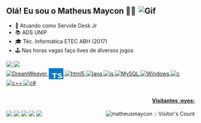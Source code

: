 ## Olá! Eu sou o Matheus Maycon 🤘🏾 <img align="right" alt="Gif" src="https://media.discordapp.net/attachments/617159822932049920/885018420255522816/ola.gif" width="150" height="150" />

- 🔭 Atuando como Servide Desk Jr
- 📚 ADS UNIP
- 🎓 Téc. Informática ETEC ABH (2017)
- 🕹️ Nas horas vagas faço lives de diversos jogos

<div>
  <a href="https://github.com/matheusmaycon">
  <img height="180em" src="https://github-readme-stats.vercel.app/api?username=matheusmaycon&show_icons=true&theme=dark&include_all_commits=true&count_private=true"/>
  <img height="180em" src="https://github-readme-stats.vercel.app/api/top-langs/?username=matheusmaycon&layout=compact&langs_count=7&theme=dark"/>
</div>

<div style="display: inline_block">
  <img align="center" alt="DreamWeaver" src="https://aleen42.github.io/badges/src/dreamweaver.svg" />
  <img align="center" alt="Ts" height="30" width="40" src="https://raw.githubusercontent.com/devicons/devicon/master/icons/typescript/typescript-plain.svg">
  <img align="center" alt="html5" src="https://img.shields.io/badge/HTML5-E34F26?style=for-the-badge&logo=html5&logoColor=white" />
  <img align="center" alt="java" src="https://img.shields.io/badge/Java-ED8B00?style=for-the-badge&logo=java&logoColor=white" />
  <img align="center" alt="js" src="https://img.shields.io/badge/JavaScript-F7DF1E?style=for-the-badge&logo=javascript&logoColor=black" />
  <img align="center" alt="MySQL" src="https://img.shields.io/badge/MySQL-00000F?style=for-the-badge&logo=mysql&logoColor=white" />
  <img align="center" alt="Windows" src="https://img.shields.io/badge/Windows-0078D6?style=for-the-badge&logo=windows&logoColor=white" />
  <img align="center" alt="c" src="https://img.shields.io/badge/C-00599C?style=for-the-badge&logo=c&logoColor=white" />
  <img align="center" alt="c++" src="https://img.shields.io/badge/C%2B%2B-00599C?style=for-the-badge&logo=c%2B%2B&logoColor=white" />
  <img align="center" alt="c#" src="https://img.shields.io/badge/C%23-239120?style=for-the-badge&logo=c-sharp&logoColor=white" /> 
</div>
  
##
  
<div>   
  <h4 align="right">Visitantes :eyes:</h4>
<img align="right" src="https://profile-counter.glitch.me/{Matheus-Maycon}/count.svg" alt="matheusmaycon :: Visitor's Count" />
  
  <a href="https://www.youtube.com/c/mTh_mds" target="_blank"><img src="https://img.shields.io/badge/YouTube-FF0000?style=for-the-badge&logo=youtube&logoColor=white" target="_blank"></a>
  <a href="https://www.instagram.com/mth_mds/" target="_blank"><img src="https://img.shields.io/badge/-Instagram-%23E4405F?style=for-the-badge&logo=instagram&logoColor=white" target="_blank"></a>
 	<a href="https://www.twitch.tv/mth_mds" target="_blank"><img src="https://img.shields.io/badge/Twitch-9146FF?style=for-the-badge&logo=twitch&logoColor=white" target="_blank"></a>
  <a href = "mailto:matheusmaycon1015@gmail.com"><img src="https://img.shields.io/badge/-Gmail-%23333?style=for-the-badge&logo=gmail&logoColor=white" target="_blank"></a>
  <a href="https://www.linkedin.com/in/matheus-maycon/" target="_blank"><img src="https://img.shields.io/badge/-LinkedIn-%230077B5?style=for-the-badge&logo=linkedin&logoColor=white" target="_blank"></a> 
</div>
